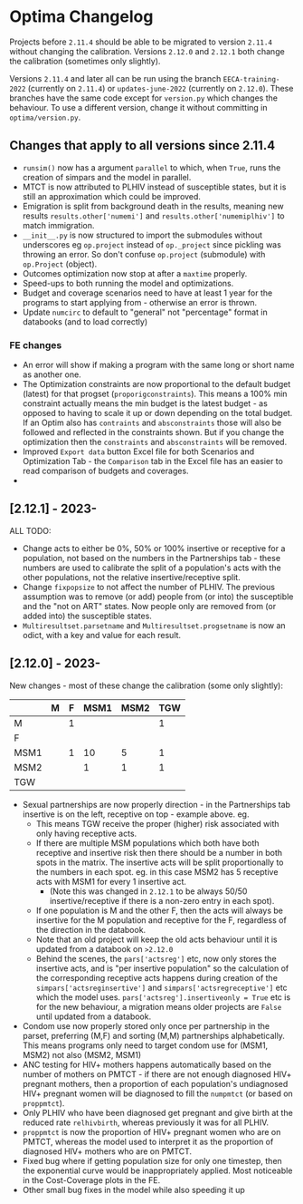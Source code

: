# Optima Changelog

Projects before `2.11.4` should be able to be migrated to version `2.11.4` without changing the calibration. Versions `2.12.0` and `2.12.1` both change the calibration (sometimes only slightly).

Versions `2.11.4` and later all can be run using the branch `EECA-training-2022` (currently on `2.11.4`) or `updates-june-2022` (currently on `2.12.0`). These branches have the same code except for `version.py` which changes the behaviour.
To use a different version, change it without committing in `optima/version.py`.


## Changes that apply to __all__ versions since 2.11.4
 - `runsim()` now has a argument `parallel` to which, when `True`, runs the creation of simpars and the model in parallel.
 - MTCT is now attributed to PLHIV instead of susceptible states, but it is still an approximation which could be improved.
 - Emigration is split from background death in the results, meaning new results `results.other['numemi']` and `results.other['numemiplhiv']` to match immigration.
 - `__init__.py` is now structured to import the submodules without underscores eg `op.project` instead of `op._project` since pickling was throwing an error. So don't confuse `op.project` (submodule) with `op.Project` (object).
 - Outcomes optimization now stop at after a `maxtime` properly.
 - Speed-ups to both running the model and optimizations.
 - Budget and coverage scenarios need to have at least 1 year for the programs to start applying from - otherwise an error is thrown.
 - Update `numcirc` to default to "general" not "percentage" format in databooks (and to load correctly)

### FE changes
 - An error will show if making a program with the same long or short name as another one.
 - The Optimization constraints are now proportional to the default budget (latest) for that progset (`proporigconstraints`). This means a 100% min constraint actually means the min budget is the latest budget - as opposed to having to scale it up or down depending on the total budget. If an Optim also has `contraints` and `absconstraints` those will also be followed and reflected in the constraints shown. But if you change the optimization then the `constraints` and `absconstraints` will be removed.
 - Improved `Export data` button Excel file for both Scenarios and Optimization Tab - the `Comparison` tab in the Excel file has an easier to read comparison of budgets and coverages.
 -


## [2.12.1] - 2023-
ALL TODO:
 - Change acts to either be 0%, 50% or 100% insertive or receptive for a population, not based on the numbers in the Partnerships tab - these numbers are used to calibrate the split of a population's acts with the other populations, not the relative insertive/receptive split.
 - Change `fixpopsize` to not affect the number of PLHIV. The previous assumption was to remove (or add) people from (or into) the susceptible and the "not on ART" states. Now people only are removed from (or added into) the susceptible states.
 - `Multiresultset.parsetname` and `Multiresultset.progsetname` is now an odict, with a key and value for each result.


## [2.12.0] - 2023-
New changes - most of these change the calibration (some only slightly):

|       | M   | F   | MSM1 | MSM2 | TGW |
|-------|-----|-----|------|------|-----|
| M     |     | 1   |      |      | 1   |
| F     |     |     |      |      |     |
| MSM1  |     | 1   | 10   | 5    | 1   |
| MSM2  |     |     | 1    | 1    | 1   |
| TGW   |     |     |      |      |     |

 - Sexual partnerships are now properly direction - in the Partnerships tab insertive is on the left, receptive on top - example above.
eg.
   - This means TGW receive the proper (higher) risk associated with only having receptive acts.
   - If there are multiple MSM populations which both have both receptive and insertive risk then there should be a number in both spots in the matrix. The insertive acts will be split proportionally to the numbers in each spot. eg. in this case MSM2 has 5 receptive acts with MSM1 for every 1 insertive act.
     - (Note this was changed in `2.12.1` to be always 50/50 insertive/receptive if there is a non-zero entry in each spot).
   - If one population is M and the other F, then the acts will always be insertive for the M population and receptive for the F, regardless of the direction in the databook.
   - Note that an old project will keep the old acts behaviour until it is updated from a databook on `>2.12.0`
   - Behind the scenes, the `pars['actsreg']` etc, now only stores the insertive acts, and is "per insertive population" so the calculation of the corresponding receptive acts happens during creation of the `simpars['actsreginsertive']` and `simpars['actsregreceptive']` etc which the model uses. `pars['actsreg'].insertiveonly = True` etc is for the new behaviour, a migration means older projects are `False` until updated from a databook.
- Condom use now properly stored only once per partnership in the parset, preferring (M,F) and sorting (M,M) partnerships alphabetically. This means programs only need to target condom use for (MSM1, MSM2) not also (MSM2, MSM1)
- ANC testing for HIV+ mothers happens automatically based on the number of mothers on PMTCT - if there are not enough diagnosed HIV+ pregnant mothers, then a proportion of each population's undiagnosed HIV+ pregnant women will be diagnosed to fill the `numpmtct` (or based on `proppmtct`).
- Only PLHIV who have been diagnosed get pregnant and give birth at the reduced rate `relhivbirth`, whereas previously it was for all PLHIV.
- `proppmtct` is now the proportion of HIV+ pregnant women who are on PMTCT, whereas the model used to interpret it as the proportion of diagnosed HIV+ mothers who are on PMTCT.
- Fixed bug where if getting population size for only one timestep, then the exponential curve would be inappropriately applied. Most noticeable in the Cost-Coverage plots in the FE.
- Other small bug fixes in the model while also speeding it up

